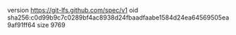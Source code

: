 version https://git-lfs.github.com/spec/v1
oid sha256:c0d99b9c7c0289bf4ac8938d24fbaadfaabe1584d24ea64569505ea9af91ff64
size 9769
